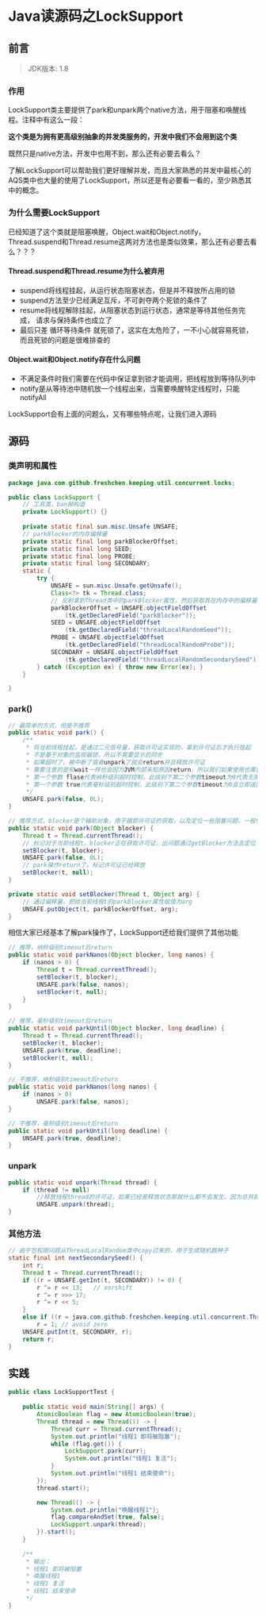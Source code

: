 # Java读源码之LockSupport

## 前言

> JDK版本: 1.8 

### 作用

LockSupport类主要提供了park和unpark两个native方法，用于阻塞和唤醒线程。注释中有这么一段：

**这个类是为拥有更高级别抽象的并发类服务的，开发中我们不会用到这个类**

既然只是native方法，开发中也用不到，那么还有必要去看么？

了解LockSupport可以帮助我们更好理解并发，而且大家熟悉的并发中最核心的AQS类中也大量的使用了LockSupport，所以还是有必要看一看的，至少熟悉其中的概念。

### 为什么需要LockSupport

已经知道了这个类就是阻塞唤醒，Object.wait和Object.notify，Thread.suspend和Thread.resume这两对方法也是类似效果，那么还有必要去看么？？？

#### Thread.suspend和Thread.resume为什么被弃用

- suspend将线程挂起，从运行状态阻塞状态，但是并不释放所占用的锁
- suspend方法至少已经满足互斥，不可剥夺两个死锁的条件了
- resume将线程解除挂起，从阻塞状态到运行状态，通常是等待其他任务完成， 请求与保持条件也成立了
- 最后只差 循环等待条件 就死锁了，这实在太危险了，一不小心就容易死锁，而且死锁的问题是很难排查的

#### Object.wait和Object.notify存在什么问题

- 不满足条件时我们需要在代码中保证拿到锁才能调用，把线程放到等待队列中
- notify是从等待池中随机放一个线程出来，当需要唤醒特定线程时，只能notifyAll

LockSupport会有上面的问题么，又有哪些特点呢，让我们进入源码

## 源码

### 类声明和属性

```java
package java.com.github.freshchen.keeping.util.concurrent.locks;

public class LockSupport {
    // 工具类，ban掉构造
    private LockSupport() {}
    
    private static final sun.misc.Unsafe UNSAFE;
    // parkBlocker的内存偏移量
    private static final long parkBlockerOffset;
    private static final long SEED;
    private static final long PROBE;
    private static final long SECONDARY;
    static {
        try {
            UNSAFE = sun.misc.Unsafe.getUnsafe();
            Class<?> tk = Thread.class;
            // 反射拿到Thread类中的parkBlocker属性，然后获取其在内存中的偏移量
            parkBlockerOffset = UNSAFE.objectFieldOffset
                (tk.getDeclaredField("parkBlocker"));
            SEED = UNSAFE.objectFieldOffset
                (tk.getDeclaredField("threadLocalRandomSeed"));
            PROBE = UNSAFE.objectFieldOffset
                (tk.getDeclaredField("threadLocalRandomProbe"));
            SECONDARY = UNSAFE.objectFieldOffset
                (tk.getDeclaredField("threadLocalRandomSecondarySeed"));
        } catch (Exception ex) { throw new Error(ex); }
    }

}
```

### park()

```java
// 最简单的方式，但是不推荐
public static void park() {
    /**
     * 将当前线程挂起，是通过二元信号量，获取许可证实现的，拿到许可证后才执行挂起
     * 不是基于对象的监视器锁，所以不需要显示的同步
     * 如果超时了，被中断了或者unpark了就会return并且释放许可证
     * 需要注意的是和wait一样也会因为JVM内部未知原因return，所以我们如果使用也需要放在循环内
     * 第一个参数 flase代表纳秒级别超时控制，此级别下第二个参数timeout为0代表无限等待
     * 第一个参数 true代表毫秒级别超时控制，此级别下第二个参数timeout为0会立即返回
     */ 
    UNSAFE.park(false, 0L);
}

// 推荐方式，blocker是个辅助对象，用于跟踪许可证的获取，以及定位一些阻塞问题，一般情况park(this)就行
public static void park(Object blocker) {
    Thread t = Thread.currentThread();
    // 标记对于当前线程t，blocker正在获取许可证，出问题通过getBlocker方法去定位
    setBlocker(t, blocker);
    UNSAFE.park(false, 0L);
    // park操作return了，标记许可证已经释放
    setBlocker(t, null);
}

private static void setBlocker(Thread t, Object arg) {
    // 通过偏移量，把给当前线程t的parkBlocker属性赋值为arg
    UNSAFE.putObject(t, parkBlockerOffset, arg);
}
```

相信大家已经基本了解park操作了，LockSupport还给我们提供了其他功能

```java
// 推荐，纳秒级别timeout后return
public static void parkNanos(Object blocker, long nanos) {
    if (nanos > 0) {
        Thread t = Thread.currentThread();
        setBlocker(t, blocker);
        UNSAFE.park(false, nanos);
        setBlocker(t, null);
    }
}

// 推荐，毫秒级别timeout后return
public static void parkUntil(Object blocker, long deadline) {
    Thread t = Thread.currentThread();
    setBlocker(t, blocker);
    UNSAFE.park(true, deadline);
    setBlocker(t, null);
}

// 不推荐，纳秒级别timeout后return
public static void parkNanos(long nanos) {
    if (nanos > 0)
        UNSAFE.park(false, nanos);
}

// 不推荐，毫秒级别timeout后return
public static void parkUntil(long deadline) {
    UNSAFE.park(true, deadline);
}
```

### unpark

```java
public static void unpark(Thread thread) {
    if (thread != null)     
        //释放线程thread的许可证，如果已经是释放状态那就什么都不会发生，因为总共就1个许可，所以unpark可以先于park执行没有任务问题
        UNSAFE.unpark(thread);
}
```

### 其他方法

```java
// 由于包权限问题从ThreadLocalRandom类中copy过来的，用于生成随机数种子
static final int nextSecondarySeed() {
    int r;
    Thread t = Thread.currentThread();
    if ((r = UNSAFE.getInt(t, SECONDARY)) != 0) {
        r ^= r << 13;   // xorshift
        r ^= r >>> 17;
        r ^= r << 5;
    }
    else if ((r = java.com.github.freshchen.keeping.util.concurrent.ThreadLocalRandom.current().nextInt()) == 0)
        r = 1; // avoid zero
    UNSAFE.putInt(t, SECONDARY, r);
    return r;
}
```

## 实践

```java
public class LockSupportTest {
    
    public static void main(String[] args) {
        AtomicBoolean flag = new AtomicBoolean(true);
        Thread thread = new Thread(() -> {
            Thread curr = Thread.currentThread();
            System.out.println("线程1 即将被阻塞");
            while (flag.get()) {
                LockSupport.park(curr);
                System.out.println("线程1 复活");
            }
            System.out.println("线程1 结束使命");
        });
        thread.start();

        new Thread(() -> {
            System.out.println("唤醒线程1");
            flag.compareAndSet(true, false);
            LockSupport.unpark(thread);
        }).start();
    }
    
    /**
     * 输出：
     * 线程1 即将被阻塞
     * 唤醒线程1
     * 线程1 复活
     * 线程1 结束使命
     */
}
```

